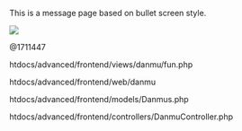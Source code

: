 This is a message page based on bullet screen style.

![](http://ww1.sinaimg.cn/large/006tNc79ly1g58yyt67rdj31qw0u0kjo.jpg)

@1711447

htdocs/advanced/frontend/views/danmu/fun.php

htdocs/advanced/frontend/web/danmu

htdocs/advanced/frontend/models/Danmus.php

htdocs/advanced/frontend/controllers/DanmuController.php
